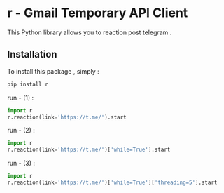 # r - Gmail Temporary API Client

This Python library allows you to reaction post telegram .

## Installation

To install this package , simply :
```bash
pip install r
```

run - (1) :
```python
import r
r.reaction(link='https://t.me/').start
```
run - (2) :
```python
import r
r.reaction(link='https://t.me/')['while=True'].start
```
run - (3) :
```python
import r
r.reaction(link='https://t.me/')['while=True']['threading=5'].start
```